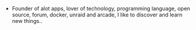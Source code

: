 - Founder of alot apps, lover of technology, programming language, open source, forum, docker, unraid and arcade, I like to discover and learn new things..
  <br>

























































